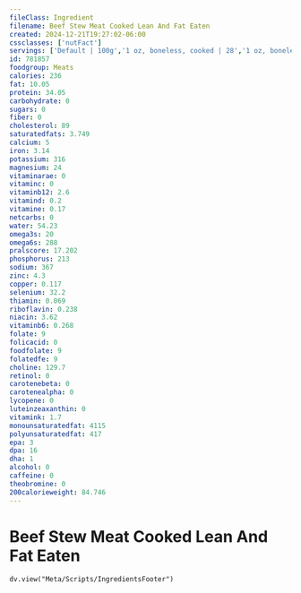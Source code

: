 ```yaml
---
fileClass: Ingredient
filename: Beef Stew Meat Cooked Lean And Fat Eaten
created: 2024-12-21T19:27:02-06:00
cssclasses: ['nutFact']
servings: ['Default | 100g','1 oz, boneless, cooked | 28','1 oz, boneless, raw (yield after cooking) | 17','1 cubic inch, boneless, cooked | 17','1 cup, cooked, diced | 134']
id: 781857
foodgroup: Meats
calories: 236
fat: 10.05
protein: 34.05
carbohydrate: 0
sugars: 0
fiber: 0
cholesterol: 89
saturatedfats: 3.749
calcium: 5
iron: 3.14
potassium: 316
magnesium: 24
vitaminarae: 0
vitaminc: 0
vitaminb12: 2.6
vitamind: 0.2
vitamine: 0.17
netcarbs: 0
water: 54.23
omega3s: 20
omega6s: 288
pralscore: 17.202
phosphorus: 213
sodium: 367
zinc: 4.3
copper: 0.117
selenium: 32.2
thiamin: 0.069
riboflavin: 0.238
niacin: 3.62
vitaminb6: 0.268
folate: 9
folicacid: 0
foodfolate: 9
folatedfe: 9
choline: 129.7
retinol: 0
carotenebeta: 0
carotenealpha: 0
lycopene: 0
luteinzeaxanthin: 0
vitamink: 1.7
monounsaturatedfat: 4115
polyunsaturatedfat: 417
epa: 3
dpa: 16
dha: 1
alcohol: 0
caffeine: 0
theobromine: 0
200calorieweight: 84.746
---
```


# Beef Stew Meat Cooked Lean And Fat Eaten

```dataviewjs
dv.view("Meta/Scripts/IngredientsFooter")
```
